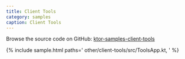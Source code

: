 ```yaml
---
title: Client Tools
category: samples
caption: Client Tools
---
```


Browse the source code on GitHub: [ktor-samples-client-tools](https://github.com/ktorio/ktor-samples/tree/1.3.0/other/client-tools)

{% include sample.html paths='
    other/client-tools/src/ToolsApp.kt,
' %}
